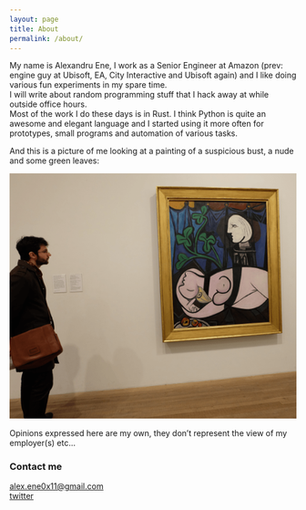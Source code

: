 ```yaml
---
layout: page
title: About
permalink: /about/
---
```


My name is Alexandru Ene, I work as a Senior Engineer at Amazon (prev: engine guy at Ubisoft, EA, City Interactive and Ubisoft again) and I like doing various fun experiments in my spare time.  
I will write about random programming stuff that I hack away at while outside office hours.  
Most of the work I do these days is in Rust.
I think Python is quite an awesome and elegant language and I started using it more often for prototypes, small programs and automation of various tasks.  

And this is a picture of me looking at a painting of a suspicious bust, a nude and some green leaves:  

![me](/images/me.png)

Opinions expressed here are my own, they don’t represent the view of my employer(s)  etc…

### Contact me

[alex.ene0x11@gmail.com](mailto:alex.ene0x11@gmail.com)  
[twitter](https://twitter.com/_AlexEne_)
